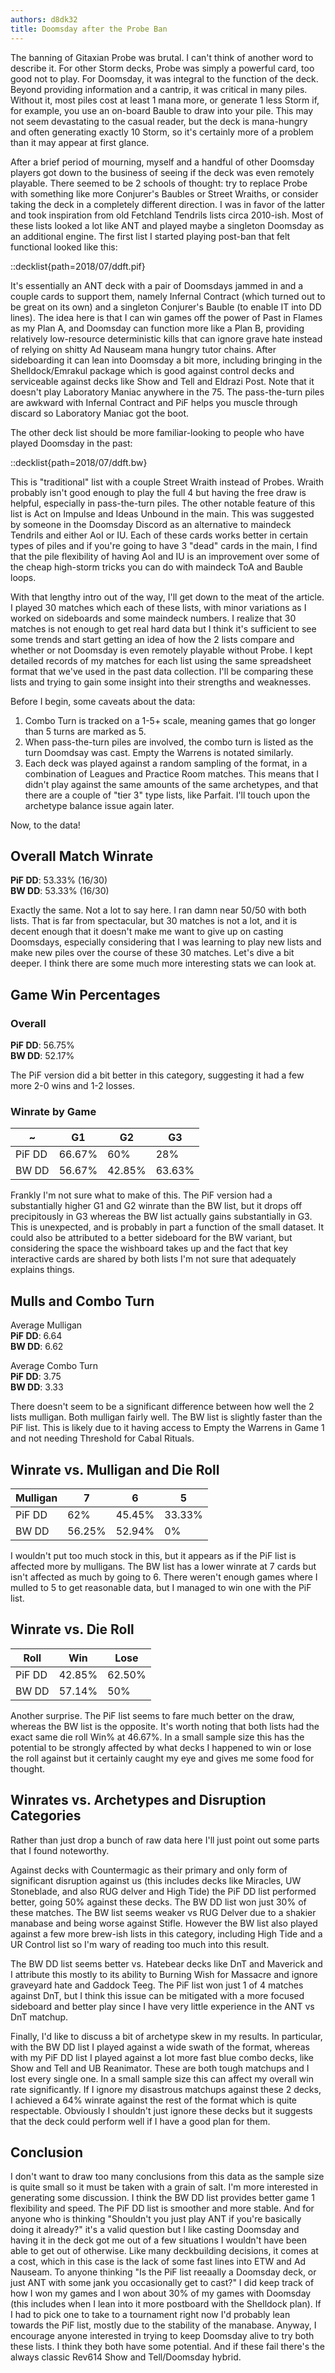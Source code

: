 ```yaml
---
authors: d8dk32
title: Doomsday after the Probe Ban
---
```


The banning of Gitaxian Probe was brutal. I can't think of another word to
describe it. For other Storm decks, Probe was simply a powerful card, too good
not to play. For Doomsday, it was integral to the function of the deck. Beyond
providing information and a cantrip, it was critical in many piles. Without it,
most piles cost at least 1 mana more, or generate 1 less Storm if, for example,
you use an on-board Bauble to draw into your pile. This may not seem devastating
to the casual reader, but the deck is mana-hungry and often generating exactly
10 Storm, so it's certainly more of a problem than it may appear at first
glance.

After a brief period of mourning, myself and a handful of other Doomsday players
got down to the business of seeing if the deck was even remotely playable. There
seemed to be 2 schools of thought: try to replace Probe with something like more
Conjurer's Baubles or Street Wraiths, or consider taking the deck in a
completely different direction. I was in favor of the latter and took
inspiration from old Fetchland Tendrils lists circa 2010-ish. Most of these
lists looked a lot like ANT and played maybe a singleton Doomsday as an
additional engine. The first list I started playing post-ban that felt
functional looked like this:

::decklist{path=2018/07/ddft.pif}

It's essentially an ANT deck with a pair of Doomsdays jammed in and a couple
cards to support them, namely Infernal Contract (which turned out to be great on
its own) and a singleton Conjurer's Bauble (to enable IT into DD lines). The
idea here is that I can win games off the power of Past in Flames as my Plan A,
and Doomsday can function more like a Plan B, providing relatively low-resource
deterministic kills that can ignore grave hate instead of relying on shitty Ad
Nauseam mana hungry tutor chains. After sideboarding it can lean into Doomsday a
bit more, including bringing in the Shelldock/Emrakul package which is good
against control decks and serviceable against decks like Show and Tell and
Eldrazi Post. Note that it doesn't play Laboratory Maniac anywhere in the 75.
The pass-the-turn piles are awkward with Infernal Contract and PiF helps you
muscle through discard so Laboratory Maniac got the boot.

The other deck list should be more familiar-looking to people who have played
Doomsday in the past:

::decklist{path=2018/07/ddft.bw}

This is "traditional" list with a couple Street Wraith instead of Probes. Wraith
probably isn't good enough to play the full 4 but having the free draw is
helpful, especially in pass-the-turn piles. The other notable feature of this
list is Act on Impulse and Ideas Unbound in the main. This was suggested by
someone in the Doomsday Discord as an alternative to maindeck Tendrils and
either AoI or IU. Each of these cards works better in certain types of piles and
if you're going to have 3 "dead" cards in the main, I find that the pile
flexibility of having AoI and IU is an improvement over some of the cheap
high-storm tricks you can do with maindeck ToA and Bauble loops.

With that lengthy intro out of the way, I'll get down to the meat of the
article. I played 30 matches which each of these lists, with minor variations as
I worked on sideboards and some maindeck numbers. I realize that 30 matches is
not enough to get real hard data but I think it's sufficient to see some trends
and start getting an idea of how the 2 lists compare and whether or not Doomsday
is even remotely playable without Probe. I kept detailed records of my matches
for each list using the same spreadsheet format that we've used in the past data
collection. I'll be comparing these lists and trying to gain some insight into
their strengths and weaknesses.

Before I begin, some caveats about the data:

1. Combo Turn is tracked on a 1-5+ scale, meaning games that go longer than 5
   turns are marked as 5.
2. When pass-the-turn piles are involved, the combo turn is listed as the turn
   Doomdsay was cast. Empty the Warrens is notated similarly.
3. Each deck was played against a random sampling of the format, in a
   combination of Leagues and Practice Room matches. This means that I didn't
   play against the same amounts of the same archetypes, and that there are a
   couple of "tier 3" type lists, like Parfait. I'll touch upon the archetype
   balance issue again later.

Now, to the data!

## Overall Match Winrate

**PiF DD**: 53.33% (16/30)  
**BW DD**: 53.33% (16/30)

Exactly the same. Not a lot to say here. I ran damn near 50/50 with both lists.
That is far from spectacular, but 30 matches is not a lot, and it is decent
enough that it doesn't make me want to give up on casting Doomsdays, especially
considering that I was learning to play new lists and make new piles over the
course of these 30 matches. Let's dive a bit deeper. I think there are some much
more interesting stats we can look at.

## Game Win Percentages

### Overall

**PiF DD**: 56.75%  
**BW DD**: 52.17%

The PiF version did a bit better in this category, suggesting it had a few more
2-0 wins and 1-2 losses.

### Winrate by Game

| ~      | G1     | G2     | G3     |
|--------|--------|--------|--------|
| PiF DD | 66.67% | 60%    | 28%    |
| BW DD  | 56.67% | 42.85% | 63.63% |

Frankly I'm not sure what to make of this. The PiF version had a substantially
higher G1 and G2 winrate than the BW list, but it drops off precipitously in G3
whereas the BW list actually gains substantially in G3. This is unexpected, and
is probably in part a function of the small dataset. It could also be attributed
to a better sideboard for the BW variant, but considering the space the
wishboard takes up and the fact that key interactive cards are shared by both
lists I'm not sure that adequately explains things.

## Mulls and Combo Turn

Average Mulligan  
**PiF DD**: 6.64  
**BW DD**: 6.62

Average Combo Turn  
**PiF DD**: 3.75  
**BW DD**: 3.33

There doesn't seem to be a significant difference between how well the 2 lists
mulligan. Both mulligan fairly well. The BW list is slightly faster than the PiF
list. This is likely due to it having access to Empty the Warrens in Game 1 and
not needing Threshold for Cabal Rituals.

## Winrate vs. Mulligan and Die Roll

| Mulligan | 7      | 6      | 5      |
|----------|--------|--------|--------|
| PiF DD   | 62%    | 45.45% | 33.33% |
| BW DD    | 56.25% | 52.94% | 0%     |

I wouldn't put too much stock in this, but it appears as if the PiF list is
affected more by mulligans. The BW list has a lower winrate at 7 cards but isn't
affected as much by going to 6. There weren't enough games where I mulled to 5
to get reasonable data, but I managed to win one with the PiF list.

## Winrate vs. Die Roll

| Roll   | Win    | Lose   |
|--------|--------|--------|
| PiF DD | 42.85% | 62.50% |
| BW DD  | 57.14% | 50%    |

Another surprise. The PiF list seems to fare much better on the draw, whereas
the BW list is the opposite. It's worth noting that both lists had the exact
same die roll Win% at 46.67%. In a small sample size this has the potential to
be strongly affected by what decks I happened to win or lose the roll against
but it certainly caught my eye and gives me some food for thought.

## Winrates vs. Archetypes and Disruption Categories

Rather than just drop a bunch of raw data here I'll just point out some parts
that I found noteworthy.

Against decks with Countermagic as their primary and only form of significant
disruption against us (this includes decks like Miracles, UW Stoneblade, and
also RUG delver and High Tide) the PiF DD list performed better, going 50%
against these decks. The BW DD list won just 30% of these matches. The BW list
seems weaker vs RUG Delver due to a shakier manabase and being worse against
Stifle. However the BW list also played against a few more brew-ish lists in
this category, including High Tide and a UR Control list so I'm wary of reading
too much into this result.

The BW DD list seems better vs. Hatebear decks like DnT and Maverick and I
attribute this mostly to its ability to Burning Wish for Massacre and ignore
graveyard hate and Gaddock Teeg. The PiF list won just 1 of 4 matches against
DnT, but I think this issue can be mitigated with a more focused sideboard and
better play since I have very little experience in the ANT vs DnT matchup.

Finally, I'd like to discuss a bit of archetype skew in my results. In
particular, with the BW DD list I played against a wide swath of the format,
whereas with my PiF DD list I played against a lot more fast blue combo decks,
like Show and Tell and UB Reanimator. These are both tough matchups and I lost
every single one. In a small sample size this can affect my overall win rate
significantly. If I ignore my disastrous matchups against these 2 decks, I
achieved a 64% winrate against the rest of the format which is quite
respectable. Obviously I shouldn't just ignore these decks but it suggests that
the deck could perform well if I have a good plan for them.

## Conclusion

I don't want to draw too many conclusions from this data as the sample size is
quite small so it must be taken with a grain of salt. I'm more interested in
generating some discussion. I think the BW DD list provides better game 1
flexibility and speed. The PiF DD list is smoother and more stable. And for
anyone who is thinking "Shouldn't you just play ANT if you're basically doing it
already?" it's a valid question but I like casting Doomsday and having it in the
deck got me out of a few situations I wouldn't have been able to get out of
otherwise. Like many deckbuilding decisions, it comes at a cost, which in this
case is the lack of some fast lines into ETW and Ad Nauseam. To anyone thinking
"Is the PiF list reeaally a Doomsday deck, or just ANT with some jank you
occasionally get to cast?" I did keep track of how I won my games and I won
about 30% of my games with Doomsday (this includes when I lean into it more
postboard with the Shelldock plan). If I had to pick one to take to a tournament
right now I'd probably lean towards the PiF list, mostly due to the stability of
the manabase. Anyway, I encourage anyone interested in trying to keep Doomsday
alive to try both these lists. I think they both have some potential. And if
these fail there's the always classic Rev614 Show and Tell/Doomsday hybrid.
